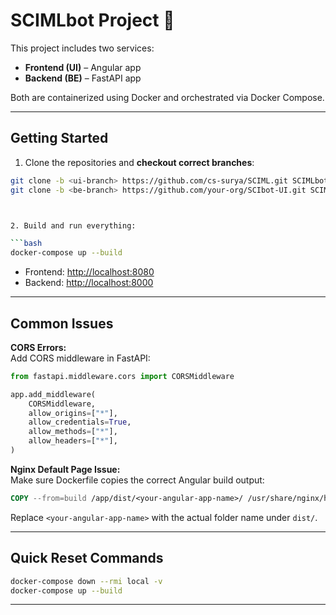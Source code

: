 

# SCIMLbot Project 🚀

This project includes two services:
- **Frontend (UI)** – Angular app
- **Backend (BE)** – FastAPI app

Both are containerized using Docker and orchestrated via Docker Compose.

---

## Getting Started

1. Clone the repositories and **checkout correct branches**:

```bash
git clone -b <ui-branch> https://github.com/cs-surya/SCIML.git SCIMLbot-ui
git clone -b <be-branch> https://github.com/your-org/SCIbot-UI.git SCIMLbot-be



2. Build and run everything:

```bash
docker-compose up --build
```

- Frontend: [http://localhost:8080](http://localhost:8080)
- Backend: [http://localhost:8000](http://localhost:8000)

---

## Common Issues

**CORS Errors:**  
Add CORS middleware in FastAPI:

```python
from fastapi.middleware.cors import CORSMiddleware

app.add_middleware(
    CORSMiddleware,
    allow_origins=["*"],
    allow_credentials=True,
    allow_methods=["*"],
    allow_headers=["*"],
)
```

**Nginx Default Page Issue:**  
Make sure Dockerfile copies the correct Angular build output:

```dockerfile
COPY --from=build /app/dist/<your-angular-app-name>/ /usr/share/nginx/html
```
Replace `<your-angular-app-name>` with the actual folder name under `dist/`.

---

## Quick Reset Commands

```bash
docker-compose down --rmi local -v
docker-compose up --build
```

---

